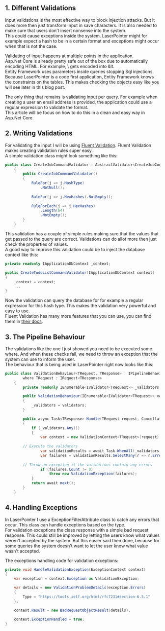 ## 1. Different Validations

Input validations is the most effective way to block injection attacks.
But it does more then just transform input in save characters.
It is also needed to make sure that users don't insert nonsense into the system.  
This could cause exceptions inside the system.
LaserPointer might for example expect a hash to be in a certain format and exceptions might occur when that is not the case.

Validating of input happens at multiple points in the application.  
Asp.Net Core is already pretty safe out of the box due to automatically encoding HTML.
For example, \ gets encoded into \&lt.  
Entity Framework uses parameters inside queries stopping Sql injections.
Because LaserPointer is a code first application, Entity Framework knows the constraints on the tables.
This makes checking the objects easy like you will see later in this blog post.

The only thing that remains is validating input per query.
For example when creating a user an email address is provided, the application could use a regular expression to validate the format.  
This article will be focus on how to do this in a clean and easy way in Asp.Net Core.

## 2. Writing Validations

For validating the input I will be using [Fluent Validation](https://fluentvalidation.net/).
Fluent Validation makes creating validation rules super easy.  
A simple validation class might look something like this:

```csharp
public class CreateJobCommandValidator : AbstractValidator<CreateJobCommand>
    {
        public CreateJobCommandValidator()
        {
            RuleFor(j => j.HashType)
                .NotNull();
           
            RuleFor(j => j.HexHashes).NotEmpty();
            
            RuleForEach(j => j.HexHashes)
                .Length(64)
                .NotEmpty();
        }
    }
```

This validation has a couple of simple rules making sure that the values that get passed to the query are correct.
Validations can do allot more then just check the properties of values.  
A good way to improve this validation could be to inject the database context like this:

```csharp
private readonly IApplicationDbContext _context;

public CreateTodoListCommandValidator(IApplicationDbContext context)
}
    _context = context;
    ...
}
```
Now the validation can query the database for for example a regular expression for this hash type.
This makes the validation very powerful and easy to use.  
Fluent Validation has many more features that you can use, you can find them in [their docs](https://docs.fluentvalidation.net/en/latest/index.html).

## 3. The Pipeline Behaviour

The validations like the one I just showed you need to be executed some where.
And when these checks fail, we need to throw an exception that the system can use to inform the user.  
The behaviour that is being used in LaserPointer right now looks like this:

```csharp
public class ValidationBehaviour<TRequest, TResponse> : IPipelineBehavior<TRequest, TResponse>
        where TRequest : IRequest<TResponse>
    {
        private readonly IEnumerable<IValidator<TRequest>> _validators;

        public ValidationBehaviour(IEnumerable<IValidator<TRequest>> validators)
        {
            _validators = validators;
        }

        public async Task<TResponse> Handle(TRequest request, CancellationToken cancellationToken, RequestHandlerDelegate<TResponse> next)
        {
            if (_validators.Any())
            {
                var context = new ValidationContext<TRequest>(request);
		
		// Execute the validators
                var validationResults = await Task.WhenAll(_validators.Select(v => v.ValidateAsync(context, cancellationToken)));
                var failures = validationResults.SelectMany(r => r.Errors).Where(f => f != null).ToList();
		
		// Throw an exception if the validations contain any errors
                if (failures.Count != 0)
                    throw new ValidationException(failures);
            }
            return await next();
        }
    }
```

## 4. Handling Exceptions

In LaserPointer I use a ExceptionFilterAttribute class to catch any errors that occur.
This class can handle exceptions based on the type.  
For validation exceptions the class response with a simple bad request response.
This could still be improved by letting the users know what values weren't accepted by the system.
But this easier said then done, because for some queries the system doesn't want to let the user know what value wasn't accepted.

The exceptions handling code for validation exceptions:

```csharp
private void HandleValidationException(ExceptionContext context)
{
    var exception = context.Exception as ValidationException;

    var details = new ValidationProblemDetails(exception.Errors)
    {
        Type = "https://tools.ietf.org/html/rfc7231#section-6.5.1"
    };

    context.Result = new BadRequestObjectResult(details);

    context.ExceptionHandled = true;
}
```
